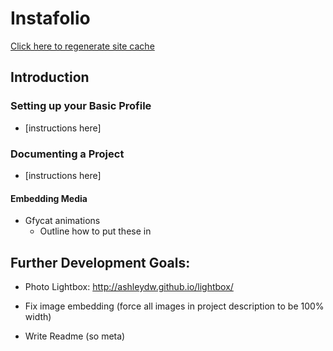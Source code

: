 # Instafolio

[Click here to regenerate site cache](https://youtu.be/9hMp65SzyTU?t=105)

## Introduction

### Setting up your Basic Profile
* [instructions here]

### Documenting a Project
 * [instructions here]

#### Embedding Media

* Gfycat animations
  * Outline how to put these in

## Further Development Goals:

* Photo Lightbox: http://ashleydw.github.io/lightbox/

* Fix image embedding (force all images in project description to be 100% width)

* Write Readme (so meta)
